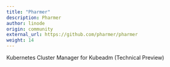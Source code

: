 ```yaml
---
title: "Pharmer"
description: Pharmer
author: linode
origin: community
external_url: https://github.com/pharmer/pharmer
weight: 14
---
```


Kubernetes Cluster Manager for Kubeadm (Technical Preview)
